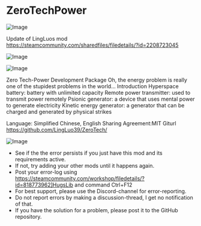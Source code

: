 # ZeroTechPower

![Image](https://i.imgur.com/buuPQel.png)

Update of LingLuos mod
https://steamcommunity.com/sharedfiles/filedetails/?id=2208723045

![Image](https://i.imgur.com/pufA0kM.png)

	
![Image](https://i.imgur.com/Z4GOv8H.png)

Zero Tech-Power Development Package
Oh, the energy problem is really one of the stupidest problems in the world...
Introduction
    Hyperspace battery: battery with unlimited capacity
    Remote power transmitter: used to transmit power remotely
    Psionic generator: a device that uses mental power to generate electricity
    Kinetic energy generator: a generator that can be charged and generated by physical strikes
	
Language: Simplified Chinese, English
Sharing Agreement:MIT
Giturl https://github.com/LingLuo39/ZeroTech/

![Image](https://i.imgur.com/PwoNOj4.png)



-  See if the the error persists if you just have this mod and its requirements active.
-  If not, try adding your other mods until it happens again.
-  Post your error-log using https://steamcommunity.com/workshop/filedetails/?id=818773962]HugsLib and command Ctrl+F12
-  For best support, please use the Discord-channel for error-reporting.
-  Do not report errors by making a discussion-thread, I get no notification of that.
-  If you have the solution for a problem, please post it to the GitHub repository.


